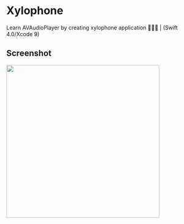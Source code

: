 # Xylophone
Learn AVAudioPlayer by creating xylophone application :musical_score::musical_keyboard::musical_note: | (Swift 4.0/Xcode 9)

## Screenshot
<img src="https://github.com/londonappbrewery/Images/blob/master/Xylophone.png" width="400">
